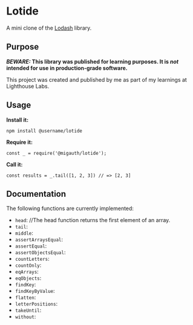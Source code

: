 # Lotide

A mini clone of the [Lodash](https://lodash.com) library.

## Purpose

**_BEWARE:_ This library was published for learning purposes. It is _not_ intended for use in production-grade software.**

This project was created and published by me as part of my learnings at Lighthouse Labs. 

## Usage

**Install it:**

`npm install @username/lotide`

**Require it:**

`const _ = require('@migauth/lotide');`

**Call it:**

`const results = _.tail([1, 2, 3]) // => [2, 3]`

## Documentation

The following functions are currently implemented:

* `head`: //The head function returns the first element of an array.
* `tail`:
* `middle`:
* `assertArraysEqual`:
* `assertEqual`:
* `assertObjectsEqual`:
* `countLetters`:
* `countOnly`:
* `eqArrays`:
* `eqObjects`:
* `findKey`:
* `findKeyByValue`:
* `flatten`:
* `letterPositions`:
* `takeUntil`:
* `without`:
